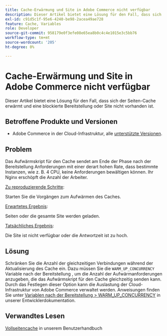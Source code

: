 ```yaml
---
title: Cache-Erwärmung und Site in Adobe Commerce nicht verfügbar
description: Dieser Artikel bietet eine Lösung für den Fall, dass sich der Seiten-Cache erwärmt und eine blockierte Bereitstellung oder Site nicht vorhanden ist.
exl-id: c91d5c1f-95e6-4240-be98-2acea49ae728
feature: Cache, Variables
role: Developer
source-git-commit: 958179e0f3efe08e65ea8b0c4c4e1015e3c5bb76
workflow-type: tm+mt
source-wordcount: '205'
ht-degree: 0%

---
```


# Cache-Erwärmung und Site in Adobe Commerce nicht verfügbar

Dieser Artikel bietet eine Lösung für den Fall, dass sich der Seiten-Cache erwärmt und eine blockierte Bereitstellung oder Site nicht vorhanden ist.

## Betroffene Produkte und Versionen

* Adobe Commerce in der Cloud-Infrastruktur, alle [unterstützte Versionen](https://magento.com/sites/default/files/magento-software-lifecycle-policy.pdf).

## Problem

Das Aufwärmskript für den Cache sendet am Ende der Phase nach der Bereitstellung Anforderungen mit einer derart hohen Rate, dass bestimmte Instanzen, wie z. B. 4 CPU, keine Anforderungen bewältigen können. Ihr Nginx erschöpft die Anzahl der Arbeiter.

<u>Zu reproduzierende Schritte</u>:

Starten Sie die Vorgängen zum Aufwärmen des Caches.

<u>Erwartetes Ergebnis</u>:

Seiten oder die gesamte Site werden geladen.

<u>Tatsächliches Ergebnis</u>:

Die Site ist nicht verfügbar oder die Antwortzeit ist zu hoch.

## Lösung

Schränken Sie die Anzahl der gleichzeitigen Verbindungen während der Aktualisierung des Cache ein. Dazu müssen Sie die `WARM_UP_CONCURRENCY` Variable nach der Bereitstellung , um die Anzahl der Aufwärmanforderungen anzugeben, die das Aufwärmskript für den Cache gleichzeitig senden kann. Durch das Festlegen dieser Option kann die Auslastung der Cloud-Infrastruktur von Adobe Commerce verwaltet werden. Anweisungen finden Sie unter [Variablen nach der Bereitstellung > WARM\_UP\_CONCURRENCY](https://devdocs.magento.com/cloud/env/variables-post-deploy.html#warm_up_concurrency) in unserer Entwicklerdokumentation.

## Verwandtes Lesen

[Vollseitencache](https://docs.magento.com/user-guide/system/cache-full-page.html) in unserem Benutzerhandbuch
